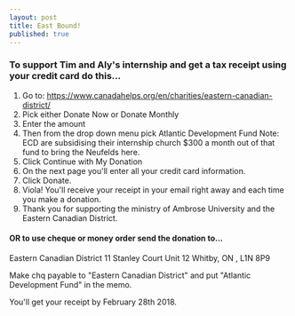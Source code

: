```yaml
---
layout: post
title: East Bound!
published: true
---
```


### To support Tim and Aly's internship and get a tax receipt using your credit card do this...

1. Go to: https://www.canadahelps.org/en/charities/eastern-canadian-district/
2. Pick either Donate Now or Donate Monthly
3. Enter the amount
4. Then from the drop down menu pick Atlantic Development Fund
Note: ECD are subsidising their internship church $300 a month out of that fund to bring the Neufelds here.
5. Click Continue with My Donation
6. On the next page you'll enter all your credit card information.
8. Click Donate.
9. Viola! You'll receive your receipt in your email right away and each time you make a donation.
10. Thank you for supporting the ministry of Ambrose University and the Eastern Canadian District.

#### OR to use cheque or money order send the donation to...

Eastern Canadian District
11 Stanley Court
Unit 12
Whitby, ON , L1N 8P9

Make chq payable to "Eastern Canadian District" and put "Atlantic Development Fund" in the memo.

You'll get your receipt by February 28th 2018.
